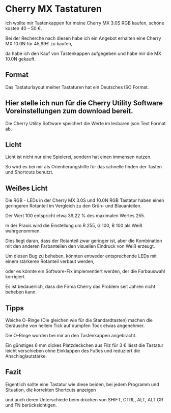 # Cherry MX Tastaturen

Ich wollte mir Tastenkappen für meine Cherry MX 3.0S RGB kaufen, schöne kosten 40 – 50 €.

Bei der Recherche nach diesen habe ich ein Angebot erhalten eine Cherry MX 10.0N für 45,99€ zu kaufen, 

da habe ich den Kauf von Tastenkappen aufgegeben und habe mir die MX 10.0N gekauft.

## Format
Das Tastaturlayout meiner Tastaturen hat ein Deutsches ISO Format.

## Hier stelle ich nun für die Cherry Utility Software Voreinstellungen zum download bereit. 
Die Cherry Utility Software speichert die Werte im lesbaren json Text Format ab.

## Licht
Licht ist nicht nur eine Spielerei, sondern hat einen immensen nutzen.

So wird es bei mir als Orientierungshilfe für das schnelle finden der Tasten und Shortcuts benutzt.

## Weißes Licht
Die RGB - LEDs in der Cherry MX 3.0S und 10.0N RGB Tastatur haben einen geringeren Rotanteil im Vergleich zu den Grün- und Blauanteilen. 

Der Wert 100 entspricht etwa 39,22 % des maximalen Wertes 255.

In der Praxis wird die Einstellung um R 255, G 100, B 100 als Weiß wahrgenommen. 

Dies liegt daran, dass der Rotanteil zwar geringer ist, aber die Kombination mit den anderen Farbanteilen den visuellen Eindruck von Weiß erzeugt.

Um diesen Bug zu beheben, könnten entweder entsprechende LEDs mit einem stärkeren Rotanteil verbaut werden, 

oder es könnte ein Software-Fix implementiert werden, der die Farbauswahl korrigiert.

Es ist bedauerlich, dass die Firma Cherry das Problem seit Jahren nicht beheben kann.

## Tipps
Weiche O-Ringe (Die gleichen wie für die Standardtasten) machen die Geräusche von hellem Tick auf dumpfen Tock etwas angenehmer. 

Die O-Ringe wurden bei mir an den Tastenkappen angebracht.

Ein günstiges 6 mm dickes Platzdeckchen aus Filz für 3 € lässt die Tastatur leicht verschieben ohne Einklappen des Fußes und reduziert die Anschlaglautstärke.

## Fazit
Eigentlich sollte eine Tastatur wie diese beiden, bei jedem Programm und Situation, die korrekten Shortcuts anzeigen 

und auch deren Unterschiede beim drücken von SHIFT, CTRL, ALT, ALT GR und FN berücksichtigen.
